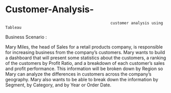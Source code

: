 # Customer-Analysis-
                                                  customer analysis using Tableau
                                                              
Business Scenario :

Mary Miles, the head of Sales for a retail products company, is responsible for increasing business from the company’s customers. Mary wants to build a dashboard that will present some statistics about the customers, a ranking of the customers by Profit Ratio, and a breakdown of each customer’s sales and profit performance. This information will be broken down by Region so Mary can analyze the differences in customers across the company’s geography. Mary also wants to be able to break down the information by Segment, by Category, and by Year or Order Date. 



